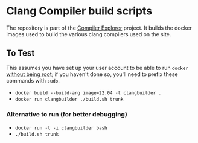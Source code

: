 # Clang Compiler build scripts

The repository is part of the [Compiler Explorer](https://godbolt.org/) project. It builds
the docker images used to build the various clang compilers used on the site.

## To Test

This assumes you have set up your user account to be able to run
`docker` [without being root](https://docs.docker.com/engine/security/rootless/);
if you haven't done so, you'll need to prefix these commands with `sudo`.

* `docker build --build-arg image=22.04 -t clangbuilder .`
* `docker run clangbuilder ./build.sh trunk`

### Alternative to run (for better debugging)

* `docker run -t -i clangbuilder bash`
* `./build.sh trunk`
